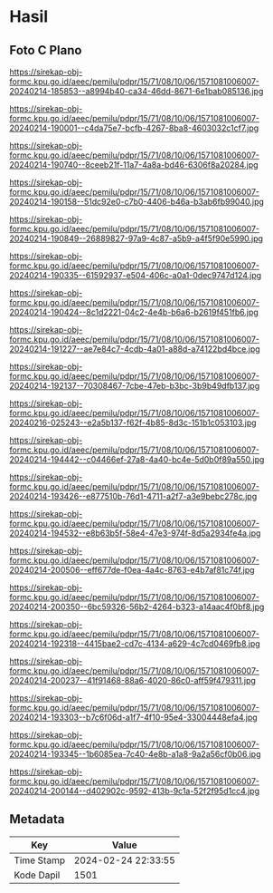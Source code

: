 # Hasil

## Foto C Plano

https://sirekap-obj-formc.kpu.go.id/aeec/pemilu/pdpr/15/71/08/10/06/1571081006007-20240214-185853--a8994b40-ca34-46dd-8671-6e1bab085136.jpg

https://sirekap-obj-formc.kpu.go.id/aeec/pemilu/pdpr/15/71/08/10/06/1571081006007-20240214-190001--c4da75e7-bcfb-4267-8ba8-4603032c1cf7.jpg

https://sirekap-obj-formc.kpu.go.id/aeec/pemilu/pdpr/15/71/08/10/06/1571081006007-20240214-190740--8ceeb21f-11a7-4a8a-bd46-6306f8a20284.jpg

https://sirekap-obj-formc.kpu.go.id/aeec/pemilu/pdpr/15/71/08/10/06/1571081006007-20240214-190158--51dc92e0-c7b0-4406-b46a-b3ab6fb99040.jpg

https://sirekap-obj-formc.kpu.go.id/aeec/pemilu/pdpr/15/71/08/10/06/1571081006007-20240214-190849--26889827-97a9-4c87-a5b9-a4f5f90e5990.jpg

https://sirekap-obj-formc.kpu.go.id/aeec/pemilu/pdpr/15/71/08/10/06/1571081006007-20240214-190335--61592937-e504-406c-a0a1-0dec9747d124.jpg

https://sirekap-obj-formc.kpu.go.id/aeec/pemilu/pdpr/15/71/08/10/06/1571081006007-20240214-190424--8c1d2221-04c2-4e4b-b6a6-b2619f451fb6.jpg

https://sirekap-obj-formc.kpu.go.id/aeec/pemilu/pdpr/15/71/08/10/06/1571081006007-20240214-191227--ae7e84c7-4cdb-4a01-a88d-a74122bd4bce.jpg

https://sirekap-obj-formc.kpu.go.id/aeec/pemilu/pdpr/15/71/08/10/06/1571081006007-20240214-192137--70308467-7cbe-47eb-b3bc-3b9b49dfb137.jpg

https://sirekap-obj-formc.kpu.go.id/aeec/pemilu/pdpr/15/71/08/10/06/1571081006007-20240216-025243--e2a5b137-f62f-4b85-8d3c-151b1c053103.jpg

https://sirekap-obj-formc.kpu.go.id/aeec/pemilu/pdpr/15/71/08/10/06/1571081006007-20240214-194442--c04466ef-27a8-4a40-bc4e-5d0b0f89a550.jpg

https://sirekap-obj-formc.kpu.go.id/aeec/pemilu/pdpr/15/71/08/10/06/1571081006007-20240214-193426--e877510b-76d1-4711-a2f7-a3e9bebc278c.jpg

https://sirekap-obj-formc.kpu.go.id/aeec/pemilu/pdpr/15/71/08/10/06/1571081006007-20240214-194532--e8b63b5f-58e4-47e3-974f-8d5a2934fe4a.jpg

https://sirekap-obj-formc.kpu.go.id/aeec/pemilu/pdpr/15/71/08/10/06/1571081006007-20240214-200506--eff677de-f0ea-4a4c-8763-e4b7af81c74f.jpg

https://sirekap-obj-formc.kpu.go.id/aeec/pemilu/pdpr/15/71/08/10/06/1571081006007-20240214-200350--6bc59326-56b2-4264-b323-a14aac4f0bf8.jpg

https://sirekap-obj-formc.kpu.go.id/aeec/pemilu/pdpr/15/71/08/10/06/1571081006007-20240214-192318--4415bae2-cd7c-4134-a629-4c7cd0469fb8.jpg

https://sirekap-obj-formc.kpu.go.id/aeec/pemilu/pdpr/15/71/08/10/06/1571081006007-20240214-200237--41f91468-88a6-4020-86c0-aff59f479311.jpg

https://sirekap-obj-formc.kpu.go.id/aeec/pemilu/pdpr/15/71/08/10/06/1571081006007-20240214-193303--b7c6f06d-a1f7-4f10-95e4-33004448efa4.jpg

https://sirekap-obj-formc.kpu.go.id/aeec/pemilu/pdpr/15/71/08/10/06/1571081006007-20240214-193345--1b6085ea-7c40-4e8b-a1a8-9a2a56cf0b06.jpg

https://sirekap-obj-formc.kpu.go.id/aeec/pemilu/pdpr/15/71/08/10/06/1571081006007-20240214-200144--d402902c-9592-413b-9c1a-52f2f95d1cc4.jpg


## Metadata

| Key        | Value               |
| ---------- | ------------------- |
| Time Stamp | 2024-02-24 22:33:55 |
| Kode Dapil | 1501                |



